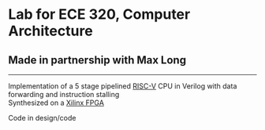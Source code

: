 # Lab for ECE 320, Computer Architecture
## Made in partnership with Max Long

---

Implementation of a 5 stage pipelined [RISC-V](https://msyksphinz-self.github.io/riscv-isadoc/html/rvi.html#lui) CPU in Verilog with data forwarding and instruction stalling  
Synthesized on a [Xilinx FPGA](https://www.amd.com/en/corporate/university-program/aup-boards/pynq-z2.html)  

Code in design/code  
